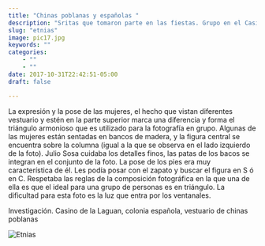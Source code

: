 ```yaml
---
title: "Chinas poblanas y españolas "
description: "Sritas que tomaron parte en las fiestas. Grupo en el Casino Feria del algodón . Torreón coahuila"
slug: "etnias"
image: pic17.jpg
keywords: ""
categories: 
    - ""
    - ""
date: 2017-10-31T22:42:51-05:00
draft: false

---
```


La expresión y la pose de las mujeres, el hecho que vistan diferentes vestuario y estén en la parte superior marca una diferencia y forma el triángulo armonioso que es utilizado para la fotografía en grupo. Algunas de las mujeres están sentadas en bancos de madera, y la figura central se encuentra sobre la columna (igual a la que se observa en el lado izquierdo de la foto). Julio Sosa cuidaba los detalles finos, las patas de los bacos se integran en el conjunto de la foto. La pose de los pies era muy característica de él. Les podía posar con el zapato y buscar el figura en S ó en C. Respetaba las reglas de la composición fotográfica en la que una de ella es que el ideal para una  grupo de personas es en triángulo.  La dificultad para esta foto es la luz que entra por los ventanales. 

Investigación. Casino de la Laguan, colonia española, vestuario de chinas poblanas

![Etnias](https://claudiaguerreros.github.io/juliososa/img/pic17.jpg)
